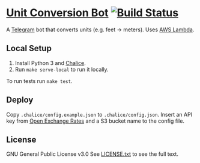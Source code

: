 # [Unit Conversion Bot](https://t.me/UnitConversionBot) [![Build Status](https://travis-ci.org/maltsev/UnitConversionBot.svg?branch=master)](https://travis-ci.org/maltsev/UnitConversionBot)

A [Telegram](https://telegram.org/) bot that converts units (e.g. feet → meters).
Uses [AWS Lambda](https://aws.amazon.com/lambda/).


## Local Setup
1. Install Python 3 and [Chalice](https://aws.github.io/chalice/index.html).
2. Run `make serve-local` to run it locally.

To run tests run `make test`.


## Deploy
Copy `.chalice/config.example.json` to `.chalice/config.json`.
Insert an API key from [Open Exchange Rates](https://openexchangerates.org/signup/free) and a S3 bucket name to the config file.


## License
GNU General Public License v3.0
See [LICENSE.txt](https://github.com/maltsev/UnitConversionBot/blob/master/LICENSE.txt) to see the full text.
